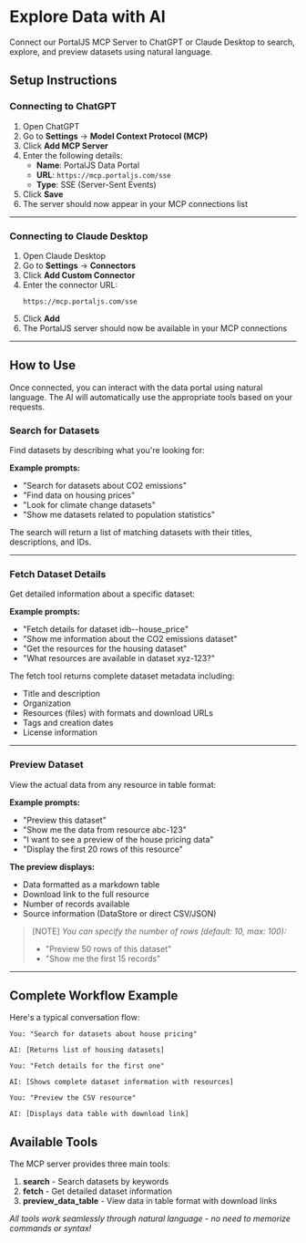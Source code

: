 # Explore Data with AI

Connect our PortalJS MCP Server to ChatGPT or Claude Desktop to search, explore, and preview datasets using natural language.

## Setup Instructions

### Connecting to ChatGPT

1. Open ChatGPT
2. Go to **Settings** → **Model Context Protocol (MCP)**
3. Click **Add MCP Server**
4. Enter the following details:
   - **Name**: PortalJS Data Portal
   - **URL**: `https://mcp.portaljs.com/sse`
   - **Type**: SSE (Server-Sent Events)
5. Click **Save**
6. The server should now appear in your MCP connections list
---
### Connecting to Claude Desktop

1. Open Claude Desktop
2. Go to **Settings** → **Connectors**
3. Click **Add Custom Connector**
4. Enter the connector URL:
   ```text
   https://mcp.portaljs.com/sse
   ```
5. Click **Add**
6. The PortalJS server should now be available in your MCP connections
---
## How to Use

Once connected, you can interact with the data portal using natural language. The AI will automatically use the appropriate tools based on your requests.

### **Search for Datasets**

Find datasets by describing what you're looking for:

**Example prompts:**
- "Search for datasets about CO2 emissions"
- "Find data on housing prices"
- "Look for climate change datasets"
- "Show me datasets related to population statistics"

The search will return a list of matching datasets with their titles, descriptions, and IDs.

---
### **Fetch Dataset Details**

Get detailed information about a specific dataset:

**Example prompts:**
- "Fetch details for dataset idb--house_price"
- "Show me information about the CO2 emissions dataset"
- "Get the resources for the housing dataset"
- "What resources are available in dataset xyz-123?"

The fetch tool returns complete dataset metadata including:
- Title and description
- Organization
- Resources (files) with formats and download URLs
- Tags and creation dates
- License information

---

### **Preview Dataset**

View the actual data from any resource in table format:

**Example prompts:**
- "Preview this dataset"
- "Show me the data from resource abc-123"
- "I want to see a preview of the house pricing data"
- "Display the first 20 rows of this resource"

**The preview displays:**
- Data formatted as a markdown table
- Download link to the full resource
- Number of records available
- Source information (DataStore or direct CSV/JSON)

> [NOTE]
> *You can specify the number of rows (default: 10, max: 100):*
> - "Preview 50 rows of this dataset"
> - "Show me the first 15 records"

---

## Complete Workflow Example

Here's a typical conversation flow:

```text
You: "Search for datasets about house pricing"

AI: [Returns list of housing datasets]

You: "Fetch details for the first one"

AI: [Shows complete dataset information with resources]

You: "Preview the CSV resource"

AI: [Displays data table with download link]
```

## Available Tools

The MCP server provides three main tools:

1. **search** - Search datasets by keywords
2. **fetch** - Get detailed dataset information
3. **preview_data_table** - View data in table format with download links

*All tools work seamlessly through natural language - no need to memorize commands or syntax!*
